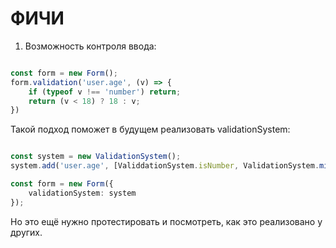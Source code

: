 # ФИЧИ

1. Возможность контроля ввода:
```ts

const form = new Form();
form.validation('user.age', (v) => {
	if (typeof v !== 'number') return;
	return (v < 18) ? 18 : v;
})
```

Такой подход поможет в будущем реализовать validationSystem:

```ts

const system = new ValidationSystem();
system.add('user.age', [ValiddationSystem.isNumber, ValidationSystem.minNumber(18)])

const form = new Form({
    validationSystem: system
});
```

Но это ещё нужно протестировать и посмотреть, как это реализовано у других.
